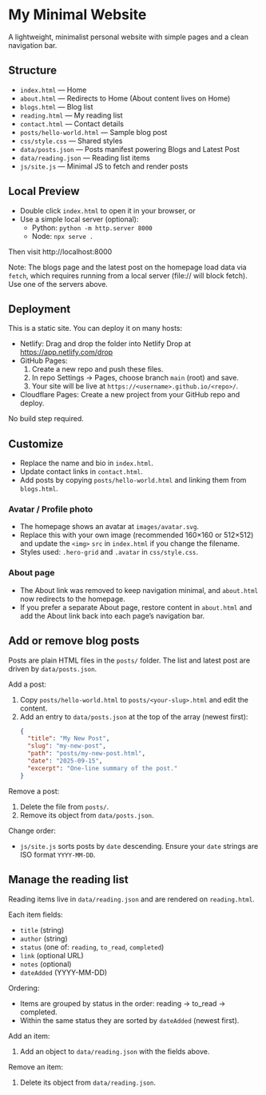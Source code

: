 # My Minimal Website

A lightweight, minimalist personal website with simple pages and a clean navigation bar.

## Structure

- `index.html` — Home
- `about.html` — Redirects to Home (About content lives on Home)
- `blogs.html` — Blog list
- `reading.html` — My reading list
- `contact.html` — Contact details
- `posts/hello-world.html` — Sample blog post
- `css/style.css` — Shared styles
- `data/posts.json` — Posts manifest powering Blogs and Latest Post
- `data/reading.json` — Reading list items
- `js/site.js` — Minimal JS to fetch and render posts

## Local Preview

- Double click `index.html` to open it in your browser, or
- Use a simple local server (optional):
  - Python: `python -m http.server 8000`
  - Node: `npx serve .`

Then visit http://localhost:8000

Note: The blogs page and the latest post on the homepage load data via `fetch`, which requires running from a local server (file:// will block fetch). Use one of the servers above.

## Deployment

This is a static site. You can deploy it on many hosts:

- Netlify: Drag and drop the folder into Netlify Drop at https://app.netlify.com/drop
- GitHub Pages:
  1. Create a new repo and push these files.
  2. In repo Settings → Pages, choose branch `main` (root) and save.
  3. Your site will be live at `https://<username>.github.io/<repo>/`.
- Cloudflare Pages: Create a new project from your GitHub repo and deploy.

No build step required.

## Customize

- Replace the name and bio in `index.html`.
- Update contact links in `contact.html`.
- Add posts by copying `posts/hello-world.html` and linking them from `blogs.html`.

### Avatar / Profile photo

- The homepage shows an avatar at `images/avatar.svg`.
- Replace this with your own image (recommended 160×160 or 512×512) and update the `<img>` `src` in `index.html` if you change the filename.
- Styles used: `.hero-grid` and `.avatar` in `css/style.css`.

### About page

- The About link was removed to keep navigation minimal, and `about.html` now redirects to the homepage.
- If you prefer a separate About page, restore content in `about.html` and add the About link back into each page’s navigation bar.

## Add or remove blog posts

Posts are plain HTML files in the `posts/` folder. The list and latest post are driven by `data/posts.json`.

Add a post:
1. Copy `posts/hello-world.html` to `posts/<your-slug>.html` and edit the content.
2. Add an entry to `data/posts.json` at the top of the array (newest first):
   ```json
   {
     "title": "My New Post",
     "slug": "my-new-post",
     "path": "posts/my-new-post.html",
     "date": "2025-09-15",
     "excerpt": "One-line summary of the post."
   }
   ```

Remove a post:
1. Delete the file from `posts/`.
2. Remove its object from `data/posts.json`.

Change order:
- `js/site.js` sorts posts by `date` descending. Ensure your `date` strings are ISO format `YYYY-MM-DD`.

## Manage the reading list

Reading items live in `data/reading.json` and are rendered on `reading.html`.

Each item fields:
- `title` (string)
- `author` (string)
- `status` (one of: `reading`, `to_read`, `completed`)
- `link` (optional URL)
- `notes` (optional)
- `dateAdded` (YYYY-MM-DD)

Ordering:
- Items are grouped by status in the order: reading → to_read → completed.
- Within the same status they are sorted by `dateAdded` (newest first).

Add an item:
1. Add an object to `data/reading.json` with the fields above.

Remove an item:
1. Delete its object from `data/reading.json`.
